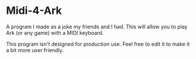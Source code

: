 # Midi-4-Ark
A program I made as a joke my friends and I had. This will allow you to play Ark (or any game) with a MIDI keyboard. 

This program isn't designed for production use. Feel free to edit it to make it a bit more user friendly.
